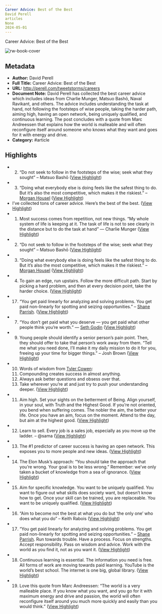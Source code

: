 ```yaml
---
Career Advice: Best of the Best
David Perell
articles
None
2024-05-01
---
```

Career Advice: Best of the Best

![rw-book-cover](https://149483024.v2.pressablecdn.com/wp-content/uploads/2018/03/sandro-katalina-457230-unsplash.jpg)

## Metadata
- **Author:** David Perell
- **Full Title:** Career Advice: Best of the Best
- **URL:** http://perell.com/tweetstorms/careers
- **Document Note:** David Perell has collected the best career advice which includes ideas from Charlie Munger, Matsuo Bashō, Naval Ravikant, and others. The advice includes understanding the task at hand, not following the footsteps of wise people, taking the harder path, aiming high, having an open network, being uniquely qualified, and continuous learning. The post concludes with a quote from Marc Andreessen that explains how the world is malleable and will often reconfigure itself around someone who knows what they want and goes for it with energy and drive.
- **Category:** #article

## Highlights
- 2. “Do not seek to follow in the footsteps of the wise; seek what they sought” – Matsuo Bashō ([View Highlight](https://read.readwise.io/read/01h0hh44515tgz8tfvmeq7mnef))
- 3. “Doing what everybody else is doing feels like the safest thing to do. But it’s also the most competitive, which makes it the riskiest.” – [Morgan Housel](http://perell.com/podcast/morgan) ([View Highlight](https://read.readwise.io/read/01h0hh4cj5nkbyva9ec4bgd080))
- I’ve collected tons of career advice. Here’s the best of the best. ([View Highlight](https://read.readwise.io/read/01h1dx5hbdq18g1hbsw29p8whf))
- 1. Most success comes from repetition, not new things. “My whole system of life is keeping at it. The task of life is not to see clearly in the distance but to do the task at hand” — Charlie Munger ([View Highlight](https://read.readwise.io/read/01h0hh1n771tzgmq0j5z6erdqh))
- 2. “Do not seek to follow in the footsteps of the wise; seek what they sought” – Matsuo Bashō ([View Highlight](https://read.readwise.io/read/01h0hh15pa3r8yhaf4zzc50s0f))
- 3. “Doing what everybody else is doing feels like the safest thing to do. But it’s also the most competitive, which makes it the riskiest.” – [Morgan Housel](http://perell.com/podcast/morgan) ([View Highlight](https://read.readwise.io/read/01h0hh16kf72apcehp4xdrfn44))
- 4. To gain an edge, run upstairs. Follow the more difficult path. Start by picking a hard problem, and then at every decision point, take the harder choice. ([View Highlight](https://read.readwise.io/read/01h0hh2c31gjr90wyx2znk1ky2))
- 17. “You get paid linearly for analyzing and solving problems. You get paid non-linearly for spotting and seizing opportunities.” – [Shane Parrish](http://perell.com/podcast/shane). ([View Highlight](https://read.readwise.io/read/01h0jj6f6s074d73kab7yz43g7))
- 7. “You don’t get paid what you deserve — you get paid what other people think you’re worth.” — [Seth Godin](http://perell.com/seth) ([View Highlight](https://read.readwise.io/read/01h0hgh9tr313ct9s75r6nn7nm))
- 9. Young people should identify a senior person’s pain point. Then, they should offer to take that person’s work away from them. “Tell me what you need done, I’ll make it my daily mission to do it for you, freeing up your time for bigger things.” – Josh Brown ([View Highlight](https://read.readwise.io/read/01h0hgmqbb34b66gpx36y851fq))
- 10. Words of wisdom from [Tyler Cowen](http://perell.com/podcast/tyler):
  1. Compounding creates success in almost anything.
  2. Always ask better questions and obsess over that.
  3. Take wherever you’re at and just try to push your understanding deeper. ([View Highlight](https://read.readwise.io/read/01h0hgn2h02rszjwmtwy6wj6p2))
- 11. Aim high.
  Set your sights on the betterment of Being. Align yourself, in your soul, with Truth and the Highest Good. If you’re not oriented, you bend when suffering comes. The nobler the aim, the better your life. Once you have an aim, focus on the moment. Attend to the day, but aim at the highest good. ([View Highlight](https://read.readwise.io/read/01h0hgp006wgz2jr2a2wzt0qba))
- 12. Learn to sell. Every job is a sales job, especially as you move up the ladder. – @sama ([View Highlight](https://read.readwise.io/read/01h0hgp345p4xdtd7g3y6vf1p5))
- 13. The #1 predictor of career success is having an open network. This exposes you to more people and new ideas. ([View Highlight](https://read.readwise.io/read/01h0hgpepghwrf0tp69dhmxemj))
- 14. The Elon Musk’s approach: “You should take the approach that you’re wrong. Your goal is to be less wrong.” Remember: we’ve only taken a bucket of knowledge from a sea of ignorance. ([View Highlight](https://read.readwise.io/read/01h0hgpw63zvqd6479rvp1xnbn))
- 15. Aim for specific knowledge. You want to be uniquely qualified. You want to figure out what skills does society want, but doesn’t know how to get. Once your skill can be trained, you are replaceable. You want to be uniquely qualified. ([View Highlight](https://read.readwise.io/read/01h0hgq1118rys30bj47amfa26))
- 16. “Aim to become not the best at what you do but ‘the only one’ who does what you do” – Keith Rabois ([View Highlight](https://read.readwise.io/read/01h0hgrgm0fccy8s814n3dk7he))
- 17. “You get paid linearly for analyzing and solving problems. You get paid non-linearly for spotting and seizing opportunities.” – [Shane Parrish](http://perell.com/podcast/shane).
  Run towards trouble. Have a process. Focus on strengths. Accept responsibility. Pass on wisdom and advice. Work with the world as you find it, not as you want it. ([View Highlight](https://read.readwise.io/read/01h0hgw47krhqesy73ta9850ej))
- 18. Continuous learning is essential. The information you need is free. All forms of work are moving towards paid learning. YouTube is the world’s best school. The internet is one big, global library. ([View Highlight](https://read.readwise.io/read/01h0hgwjk8e7s7e0n6se68dpnv))
- 19. Love this quote from Marc Andreessen: “The world is a very malleable place. If you know what you want, and you go for it with maximum energy and drive and passion, the world will often reconfigure itself around you much more quickly and easily than you would think.” ([View Highlight](https://read.readwise.io/read/01h0hgwvj0t793kf422ms3qn7t))
